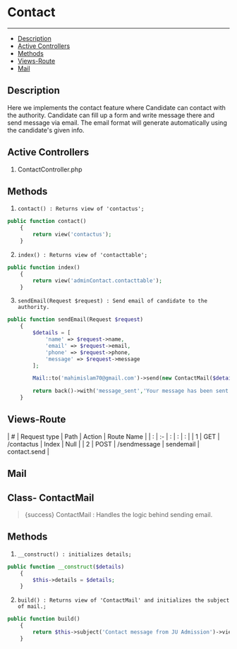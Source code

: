 

# Contact
---
- [Description](#section-1)
- [Active Controllers](#section-2)
- [Methods](#section-3)
- [Views-Route](#section-4)
- [Mail](#section-5)

<a name="section-2"></a>

## Description

Here we implements the contact feature where Candidate can contact with the authority.
Candidate can fill up a form and write message there and send message via email.
The email format will generate automatically using the candidate's given info.

<a name="section-2"></a>

## Active Controllers

1. ContactController.php

<a name="section-3"></a>

## Methods

1. `contact() : Returns view of 'contactus';`

```php
public function contact()
    {
        return view('contactus');
    }
```

2. `index() : Returns view of 'contacttable';`

```php
public function index()
    {
        return view('adminContact.contacttable');
    }
```

3. `sendEmail(Request $request) : Send email of candidate to the authority.`


```php
public function sendEmail(Request $request)
    {
        $details = [
            'name' => $request->name,
            'email' => $request->email,
            'phone' => $request->phone,
            'message' => $request->message
        ];

        Mail::to('mahimislam70@gmail.com')->send(new ContactMail($details));

        return back()->with('message_sent','Your message has been sent successfully.');
    }
```

<a name="section-4"></a>

## Views-Route

| # | Request type   | Path |  Action | Route Name |
| : |   :-   |  :  | : | : |
| 1 | GET | /contactus  | Index | Null |
| 2 | POST  | /sendmessage  | sendemail | contact.send |


<a name="section-5"></a>

## Mail

## Class- ContactMail

> {success} ContactMail : Handles the logic behind sending email.

## Methods

1. `__construct() : initializes details;`

```php
public function __construct($details)
    {
        $this->details = $details;
    }
```

2. `build() : Returns view of 'ContactMail' and initializes the subject of mail.;`

```php
public function build()
    {
        return $this->subject('Contact message from JU Admission')->view('emails.ContactMail');
    }
```


